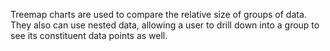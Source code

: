 Treemap charts are used to compare the relative size of groups of data. They also can use nested data, allowing a user to drill down into a group to see its constituent data points as well.
